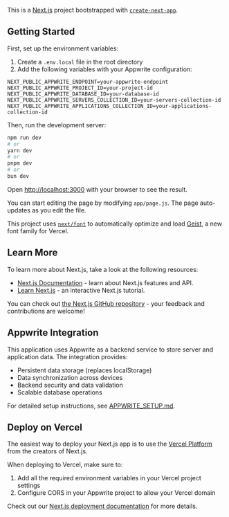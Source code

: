 This is a [Next.js](https://nextjs.org) project bootstrapped with [`create-next-app`](https://github.com/vercel/next.js/tree/canary/packages/create-next-app).

## Getting Started

First, set up the environment variables:

1. Create a `.env.local` file in the root directory
2. Add the following variables with your Appwrite configuration:

```
NEXT_PUBLIC_APPWRITE_ENDPOINT=your-appwrite-endpoint
NEXT_PUBLIC_APPWRITE_PROJECT_ID=your-project-id
NEXT_PUBLIC_APPWRITE_DATABASE_ID=your-database-id
NEXT_PUBLIC_APPWRITE_SERVERS_COLLECTION_ID=your-servers-collection-id
NEXT_PUBLIC_APPWRITE_APPLICATIONS_COLLECTION_ID=your-applications-collection-id
```

Then, run the development server:

```bash
npm run dev
# or
yarn dev
# or
pnpm dev
# or
bun dev
```

Open [http://localhost:3000](http://localhost:3000) with your browser to see the result.

You can start editing the page by modifying `app/page.js`. The page auto-updates as you edit the file.

This project uses [`next/font`](https://nextjs.org/docs/app/building-your-application/optimizing/fonts) to automatically optimize and load [Geist](https://vercel.com/font), a new font family for Vercel.

## Learn More

To learn more about Next.js, take a look at the following resources:

- [Next.js Documentation](https://nextjs.org/docs) - learn about Next.js features and API.
- [Learn Next.js](https://nextjs.org/learn) - an interactive Next.js tutorial.

You can check out [the Next.js GitHub repository](https://github.com/vercel/next.js) - your feedback and contributions are welcome!

## Appwrite Integration

This application uses Appwrite as a backend service to store server and application data. The integration provides:

- Persistent data storage (replaces localStorage)
- Data synchronization across devices
- Backend security and data validation
- Scalable database operations

For detailed setup instructions, see [APPWRITE_SETUP.md](./APPWRITE_SETUP.md).

## Deploy on Vercel

The easiest way to deploy your Next.js app is to use the [Vercel Platform](https://vercel.com/new?utm_medium=default-template&filter=next.js&utm_source=create-next-app&utm_campaign=create-next-app-readme) from the creators of Next.js.

When deploying to Vercel, make sure to:

1. Add all the required environment variables in your Vercel project settings
2. Configure CORS in your Appwrite project to allow your Vercel domain

Check out our [Next.js deployment documentation](https://nextjs.org/docs/app/building-your-application/deploying) for more details.
